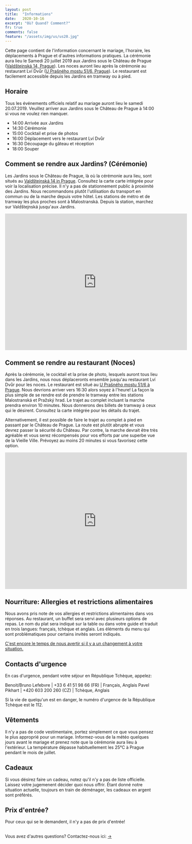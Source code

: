 ```yaml
---
layout: post
title:  "Informations"
date:   2020-10-16
excerpt: "Où? Quand? Comment?"
fr: true
comments: false
feature: "/assets/img/us/us20.jpg"
---
```


Cette page contient de l'information concernant le mariage, l'horaire, les
déplacements à Prague et d'autres informations pratiques. La cérémonie aura lieu
le Samedi 20 juillet 2019 aux Jardins sous le Château de Prague (<a
href="https://goo.gl/maps/5QXy6FHM8tR2">Valdštejnská 14, Prague</a>). Les noces
auront lieu après la cérémonie au restaurant Lví Dvůr (<a
href="https://goo.gl/maps/sSkRSUzZvdsQyYJ67">U Prašného mostu 51/6,
Prague</a>). Le restaurant est facilement accessible depuis les Jardins en
tramway ou à pied.


## Horaire

Tous les événements officiels relatif au mariage auront lieu le samedi 20.07.2019. Veuillez arriver aux Jardins sous le Château de Prague à 14:00 si vous ne voulez rien manquer.

* 14:00 Arrivée aux Jardins
* 14:30 Cérémonie
* 15:00 Cocktail et prise de photos
* 16:00 Déplacement vers le restaurant Lví Dvůr
* 16:30 Découpage du gâteau et réception
* 18:00 Souper

## Comment se rendre aux Jardins? (Cérémonie)

Les Jardins sous le Château de Prague, là où la cérémonie aura lieu, sont situés au
<a href="https://goo.gl/maps/5QXy6FHM8tR2">Valdštejnská 14 in
Prague</a>. Consultez la carte carte intégrée pour voir la localisation
précise. Il n'y a pas de stationnement public à proximité des Jardins. Nous
recommandons plutôt l'utilisation du transport en commun ou de la marche depuis
votre hôtel. Les stations de métro et de tramway les plus proches sont à
Malostranská. Depuis la station, marchez sur Valdštejnská jusqu'aux Jardins.

<iframe src="https://www.google.com/maps/embed?pb=!1m18!1m12!1m3!1d2456.8966402713013!2d14.405383811518716!3d50.09093382200063!2m3!1f0!2f0!3f0!3m2!1i1024!2i768!4f13.1!3m3!1m2!1s0x0%3A0x81e732b40ce9ee51!2sGardens+below+Prague+Castle!5e0!3m2!1sen!2sfr!4v1549119562276" width="600" height="450" frameborder="0" style="border:0" allowfullscreen></iframe>


## Comment se rendre au restaurant (Noces)

Après la cérémonie, le cocktail et la prise de photo, lesquels auront tous lieu
dans les Jardins, nous nous déplaceronts ensemble jusqu'au restaurant Lví Dvůr
pour les noces. Le restaurant est situé au <a
href="https://goo.gl/maps/sSkRSUzZvdsQyYJ67">U Prašného mostu 51/6 à
Prague</a>. Nous devrions arriver vers 16:30 alors soyez à l'heure! La façon la
plus simple de se rendre est de prendre le tramway entre les stations
Malostranská et Pražský hrad. Le trajet au complet incluant la marche prendra
environ 10 minutes. Nous donnerons des billets de tramway à ceux qui le
désirent. Consultez la carte intégrée pour les détails du trajet.

Alternativement, il est possible de faire le trajet au complet à pied en passant
par le Château de Prague. La route est plutôt abrupte et vous devrez passer la
sécurité du Château. Par contre, la marche devrait être très agréable et vous
serez récompensés pour vos efforts par une superbe vue de la Vieille
Ville. Prévoyez au moins 20 minutes si vous favorisez cette option.

<iframe src="https://www.google.com/maps/embed?pb=!1m28!1m12!1m3!1d5119.30859111208!2d14.399814927968885!3d50.092759067710375!2m3!1f0!2f0!3f0!3m2!1i1024!2i768!4f13.1!4m13!3e3!4m5!1s0x470b94e1b0e44bd9%3A0x81e732b40ce9ee51!2zWmFocmFkeSBwb2QgUHJhxb5za8O9bSBocmFkZW0sIFZhbGTFoXRlam5za8OhLCBNYWzDoSBTdHJhbmEsIEN6ZWNoaWE!3m2!1d50.090554999999995!2d14.405994!4m5!1s0x470b951f6acc9c43%3A0xe4ae7f0b307a7318!2zTHbDrSBEdsWvciwgVSBQcmHFoW7DqWhvIG1vc3R1IDUxLzYsIDExOCAwMCBQcmFoYSAxLUhyYWTEjWFueSwgQ3plY2hpYQ!3m2!1d50.092906899999996!2d14.3986006!5e0!3m2!1sen!2sfr!4v1561295055589!5m2!1sen!2sfr" width="600" height="450" frameborder="0" style="border:0" allowfullscreen></iframe>


## Nourriture: Allergies et restrictions alimentaires

Nous avons pris note de vos allergies et restrictions alimentaires dans vos
réponses. Au restaurant, un buffet sera servi avec plusieurs options de
repas. Le nom du plat sera indiqué sur la table ou dans votre guide et traduit
en trois langues: français, tchèque et anglais. Les éléments du menu qui sont
problématiques pour certains invités seront indiqués.

<a href="https://helena-benoit.github.io//contact-fr/"> C'est encore le temps de nous avertir si il y a un changement à votre situation. </a>

## Contacts d'urgence

En cas d'urgence, pendant votre séjour en République Tchèque, appelez:

Benoit/Bruno Lefebvre | +33 6 41 51 98 66 (FR) | Français, Anglais
Pavel Pikhart         | +420 603 200 260 (CZ)  | Tchèque, Anglais


Si la vie de quelqu'un est en danger, le numéro d'urgence de la République
Tchèque est le 112.


## Vêtements

Il n'y a pas de code vestimentaire, portez simplement ce que vous pensez le plus
approprié pour un mariage. Informez-vous de la météo quelques jours avant le mariage et
prenez note que la cérémonie aura lieu à l'extérieur. La température dépasse
habituellement les 25°C à Prague pendant le mois de juillet.


## Cadeaux

Si vous désirez faire un cadeau, notez qu'il n'y a pas de liste
officielle. Laissez votre jugemenent décider quoi nous offrir. Étant donné notre
situation actuelle, toujours en train de déménager, les cadeaux en
argent sont préférés.

## Prix d'entrée?

Pour ceux qui se le demandent, il n'y a pas de prix d'entrée!





<br/>
Vous avez d'autres questions? Contactez-nous ici: <a href="https://helena-benoit.github.io//contact-fr/" class="btn zoombtn"> &rarr; </a> <br/>